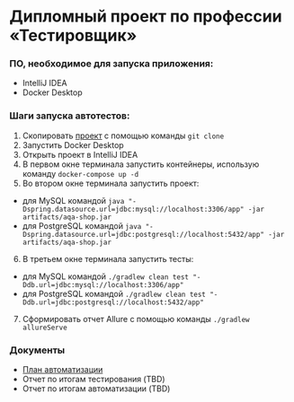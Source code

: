 # Дипломный проект по профессии «Тестировщик»
### ПО, необходимое для запуска приложения:
* IntelliJ IDEA
* Docker Desktop

### Шаги запуска автотестов:
1. Скопировать [проект](https://github.com/vetka-g/QADiplom) с помощью команды `git clone`
2. Запустить Docker Desktop 
3. Открыть проект в IntelliJ IDEA
4. В первом окне терминала запустить контейнеры, использую команду `docker-compose up -d`
5. Во втором окне терминала запустить проект:
* для MySQL командой `java "-Dspring.datasource.url=jdbc:mysql://localhost:3306/app" -jar artifacts/aqa-shop.jar`
* для PostgreSQL командой `java "-Dspring.datasource.url=jdbc:postgresql://localhost:5432/app" -jar artifacts/aqa-shop.jar`
6. В третьем окне терминала запустить тесты:
* для MySQL командой `./gradlew clean test "-Ddb.url=jdbc:mysql://localhost:3306/app"`
* для PostgreSQL командой `./gradlew clean test "-Ddb.url=jdbc:postgresql://localhost:5432/app"`
7. Сформировать отчет Allure с помощью команды `./gradlew allureServe`

### Документы
* [План автоматизации](https://github.com/vetka-g/QADiplom/blob/main/docs/Plan.md)
* Отчет по итогам тестирования (TBD)
* Отчет по итогам автоматизации (TBD)